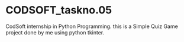 # CODSOFT_taskno.05
CodSoft internship in Python Programming.
this is a Simple Quiz Game project done by me using python tkinter.
